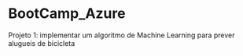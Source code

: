 # BootCamp_Azure
Projeto 1: implementar um algoritmo de Machine Learning para prever alugueis de bicicleta
